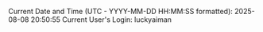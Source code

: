 Current Date and Time (UTC - YYYY-MM-DD HH:MM:SS formatted): 2025-08-08 20:50:55
Current User's Login: luckyaiman
